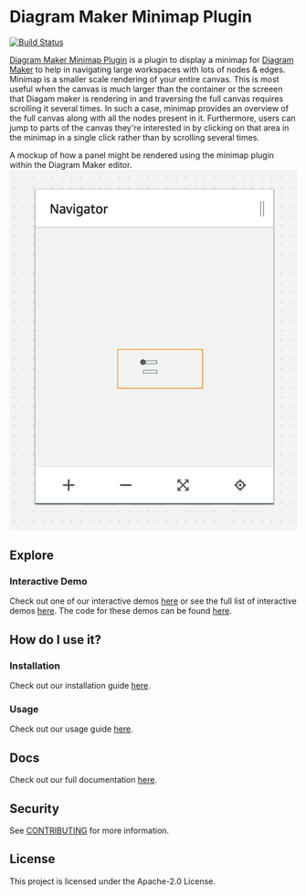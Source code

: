 # Diagram Maker Minimap Plugin
[![Build Status](https://travis-ci.com/awslabs/diagram-maker-plugin-minimap.svg?branch=master)](https://travis-ci.com/awslabs/diagram-maker-plugin-minimap)

[Diagram Maker Minimap Plugin](https://awslabs.github.io/diagram-maker-plugin-minimap) is a plugin to display a minimap for [Diagram Maker](https://github.com/awslabs/diagram-maker) to help in navigating large workspaces with lots of nodes & edges. Minimap is a smaller scale rendering of your entire canvas. This is most useful when the canvas is much larger than the container or the screeen that Diagam maker is rendering in and traversing the full canvas requires scrolling it several times. In such a case, minimap provides an overview of the full canvas along with all the nodes present in it. Furthermore, users can jump to parts of the canvas they're interested in by clicking on that area in the minimap in a single click rather than by scrolling several times.

A mockup of how a panel might be rendered using the minimap plugin within the Diagram Maker editor.
![Minimap Mockup](docs/assets/MinimapMockup.png)

## Explore

### Interactive Demo
Check out one of our interactive demos [here](https://awslabs.github.io/diagram-maker-plugin-minimap/examples/WideMinimap.html) or see the full list of interactive demos [here](https://awslabs.github.io/diagram-maker-plugin-minimap/explore/demos.html). The code for these demos can be found [here](https://github.com/awslabs/diagram-maker-plugin-minimap/tree/master/integ).

## How do I use it?

### Installation
Check out our installation guide [here](https://awslabs.github.io/diagram-maker-plugin-minimap/getting-started/install.html).

### Usage
Check out our usage guide [here](https://awslabs.github.io/diagram-maker-plugin-minimap/usage/integration.html).

## Docs
Check out our full documentation [here](https://awslabs.github.io/diagram-maker-plugin-minimap).

## Security

See [CONTRIBUTING](CONTRIBUTING.md#security-issue-notifications) for more information.

## License

This project is licensed under the Apache-2.0 License.


